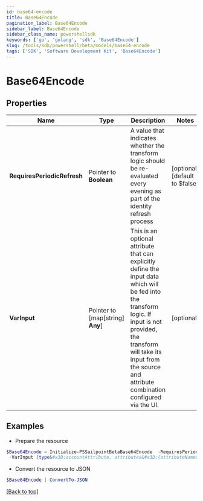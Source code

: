 ```yaml
---
id: base64-encode
title: Base64Encode
pagination_label: Base64Encode
sidebar_label: Base64Encode
sidebar_class_name: powershellsdk
keywords: ['go', 'golang', 'sdk', 'Base64Encode'] 
slug: /tools/sdk/powershell/beta/models/base64-encode
tags: ['SDK', 'Software Development Kit', 'Base64Encode']
---
```



# Base64Encode

## Properties

Name | Type | Description | Notes
------------ | ------------- | ------------- | -------------
**RequiresPeriodicRefresh** |  Pointer to **Boolean** | A value that indicates whether the transform logic should be re-evaluated every evening as part of the identity refresh process | [optional] [default to $false]
**VarInput** |  Pointer to [map[string] **Any**] | This is an optional attribute that can explicitly define the input data which will be fed into the transform logic. If input is not provided, the transform will take its input from the source and attribute combination configured via the UI. | [optional] 

## Examples

- Prepare the resource
```powershell
$Base64Encode = Initialize-PSSailpointBetaBase64Encode  -RequiresPeriodicRefresh false `
 -VarInput {type&#x3D;accountAttribute, attributes&#x3D;{attributeName&#x3D;first_name, sourceName&#x3D;Source}}
```

- Convert the resource to JSON
```powershell
$Base64Encode | ConvertTo-JSON
```


[[Back to top]](#) 

